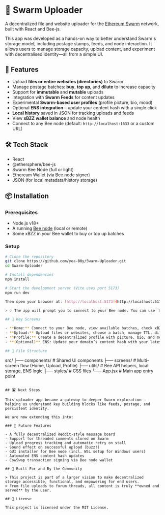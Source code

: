# 🐝 Swarm Uploader

A decentralized file and website uploader for the [Ethereum Swarm](https://docs.ethswarm.org/) network, built with React and Bee-js.

This app was developed as a hands-on way to better understand Swarm's storage model, including postage stamps, feeds, and node interaction. It allows users to manage storage capacity, upload content, and experiment with decentralised identity—all from a simple UI.

## 🚀 Features

- Upload **files or entire websites (directories)** to Swarm  
- Manage postage batches: **buy**, **top up**, and **dilute** to increase capacity  
- Support for **immutable** and **mutable** uploads  
- Integration with **Swarm Feeds** for content updates  
- Experimental **Swarm-based user profiles** (profile picture, bio, mood)  
- Optional **ENS integration** – update your content hash with a single click  
- **Local history** saved in JSON for tracking uploads and feeds  
- View **xBZZ wallet balance** and node health  
- Connect to any Bee node (default: `http://localhost:1633` or a custom URL)

## 🛠 Tech Stack

- React  
- @ethersphere/bee-js  
- Swarm Bee Node (full or light)  
- Ethereum Wallet (via Bee node signer)  
- JSON (for local metadata/history storage)

## 📦 Installation

### Prerequisites

- Node.js v18+  
- A running [Bee node](https://docs.ethswarm.org/docs/bee/installation/quick-start/) (local or remote)  
- Some xBZZ in your Bee wallet to buy or top up batches  

### Setup

```bash
# Clone the repository
git clone https://github.com/yea-80y/Swarm-Uploader.git
cd Swarm-Uploader

# Install dependencies
npm install

# Start the development server (Vite uses port 5173)
npm run dev

Then open your browser at: [http://localhost:5173](http://localhost:5173)

> 💡 The app will prompt you to connect to your Bee node. You can use `http://localhost:1633`, or any remote node (e.g., `http://bee.swarm.public.dappnode:1633`).

## 🔗 Key Screens

- **Home:** Connect to your Bee node, view available batches, check xBZZ wallet balance  
- **Upload:** Upload files or websites, choose a batch, manage TTL, dilution, and upload type  
- **Profile:** Create a decentralized profile with picture, bio, and mood stored on Swarm  
- **(Optional)** ENS: Update your domain’s content hash with your latest Swarm upload  

## 📂 File Structure

```
src/
├── components/       # Shared UI components
├── screens/          # Multi-screen flow (Home, Upload, Profile)
├── utils/            # Bee API helpers, local storage, ENS logic
├── styles/           # CSS files
└── App.jsx           # Main app entry point
```

## 🛣️ Next Steps

This uploader app became a gateway to deeper Swarm exploration — helping us understand key building blocks like feeds, postage, and persistent identity.

We are now extending this into:

### 🔮 Future Features

- A fully decentralized Reddit-style message board  
- Support for threaded comments stored on Swarm  
- Upload progress tracking and automatic retry on stall  
- Sound effect on successful upload (buzz!)  
- GUI installer for Bee node (incl. WSL setup for Windows users)  
- Automated ENS content hash updates  
- CowSwap transaction signing via Bee node wallet  

## 🙌 Built For and By the Community

> This project is part of a larger vision to make decentralized storage accessible, functional, and empowering for end users.  
> From file uploads to forum threads, all content is truly **owned and served** by the user.

## 📄 License

This project is licensed under the MIT License.
